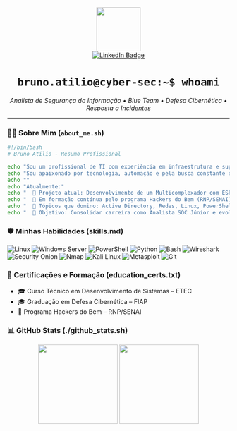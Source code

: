 <div id="header" align="center">
  <img src="https://user-images.githubusercontent.com/73097560/115834477-dbab4500-a447-11eb-908a-139537b278ed.gif" width="100"/>
</div>

<div id="badges" align="center">
  <a href="https://www.linkedin.com/in/brunoatilio/">
    <img src="https://img.shields.io/badge/LinkedIn-blue?style=for-the-badge&logo=linkedin&logoColor=white" alt="LinkedIn Badge"/>
  </a>
</div>

<h1 align="center">
  <code>bruno.atilio@cyber-sec:~$ whoami</code>
</h1>

<p align="center">
  <em>Analista de Segurança da Informação • Blue Team • Defesa Cibernética • Resposta a Incidentes</em>
</p>

---

### 👨‍💻 Sobre Mim (`about_me.sh`)

```bash
#!/bin/bash
# Bruno Atilio - Resumo Profissional

echo "Sou um profissional de TI com experiência em infraestrutura e suporte técnico, atualmente migrando para o campo da Cibersegurança Defensiva (Blue Team)."
echo "Sou apaixonado por tecnologia, automação e pela busca constante de conhecimento — principalmente quando o desafio envolve proteger sistemas e investigar ameaças."
echo ""
echo "Atualmente:"
echo "  🔭 Projeto atual: Desenvolvimento de um Multicomplexador com ESP32-S3, explorando integração de hardware e segurança IoT."
echo "  🌱 Em formação contínua pelo programa Hackers do Bem (RNP/SENAI) e aprimorando habilidades em SOC e Threat Hunting."
echo "  💬 Tópicos que domino: Active Directory, Redes, Linux, PowerShell, e Security Onion."
echo "  🎯 Objetivo: Consolidar carreira como Analista SOC Júnior e evoluir para Threat Hunter."
```

### 🛡️ Minhas Habilidades (skills.md)
<p align="left">
  <img src="[https://img.shields.io/badge/Linux-FCC624?style=for-the-badge&logo=linux&logoColor=black](https://img.shields.io/badge/Linux-FCC624?style=for-the-badge&logo=linux&logoColor=black)" alt="Linux"/>
  <img src="[https://img.shields.io/badge/Windows_Server-0078D6?style=for-the-badge&logo=windows&logoColor=white](https://img.shields.io/badge/Windows_Server-0078D6?style=for-the-badge&logo=windows&logoColor=white)" alt="Windows Server"/>
  <img src="[https://img.shields.io/badge/PowerShell-5391FE?style=for-the-badge&logo=powershell&logoColor=white](https://img.shields.io/badge/PowerShell-5391FE?style=for-the-badge&logo=powershell&logoColor=white)" alt="PowerShell"/>
  <img src="[https://img.shields.io/badge/Python-3776AB?style=for-the-badge&logo=python&logoColor=white](https://img.shields.io/badge/Python-3776AB?style=for-the-badge&logo=python&logoColor=white)" alt="Python"/>
  <img src="[https://img.shields.io/badge/Bash-4EAA25?style=for-the-badge&logo=GNU%20Bash&logoColor=white](https://img.shields.io/badge/Bash-4EAA25?style=for-the-badge&logo=GNU%20Bash&logoColor=white)" alt="Bash"/>
  
  <img src="[https://img.shields.io/badge/Wireshark-1679A7?style=for-the-badge&logo=wireshark&logoColor=white](https://img.shields.io/badge/Wireshark-1679A7?style=for-the-badge&logo=wireshark&logoColor=white)" alt="Wireshark"/>
  <img src="[https://img.shields.io/badge/Security_Onion-informational?style=for-the-badge](https://img.shields.io/badge/Security_Onion-informational?style=for-the-badge)" alt="Security Onion"/>
  <img src="[https://img.shields.io/badge/Nmap-000000?style=for-the-badge&logo=nmap&logoColor=white](https://img.shields.io/badge/Nmap-000000?style=for-the-badge&logo=nmap&logoColor=white)" alt="Nmap"/>
  <img src="[https://img.shields.io/badge/Kali_Linux-557C9B?style=for-the-badge&logo=kali-linux&logoColor=white](https://img.shields.io/badge/Kali_Linux-557C9B?style=for-the-badge&logo=kali-linux&logoColor=white)" alt="Kali Linux"/>
  <img src="[https://img.shields.io/badge/Metasploit-EE3322?style=for-the-badge&logo=metasploit&logoColor=white](https://img.shields.io/badge/Metasploit-EE3322?style=for-the-badge&logo=metasploit&logoColor=white)" alt="Metasploit"/>
  
  <img src="[https://img.shields.io/badge/Git-F05032?style=for-the-badge&logo=git&logoColor=white](https://img.shields.io/badge/Git-F05032?style=for-the-badge&logo=git&logoColor=white)" alt="Git"/>
</p>

### 📜 Certificações e Formação (education_certs.txt)
- 🎓 Curso Técnico em Desenvolvimento de Sistemas – ETEC
- 🎓 Graduação em Defesa Cibernética – FIAP
- 🧩 Programa Hackers do Bem – RNP/SENAI


### 📊 GitHub Stats (./github_stats.sh)
<div align="center"> 
  <img height="180em" src="https://www.google.com/search?q=https://github-readme-stats.vercel.app/api%3Fusername%3Dbahhko%26show_icons%3Dtrue%26theme%3Ddracula"/> 
  <img height="180em" src="https://github-readme-stats.vercel.app/api/top-langs/?username=bahhko&layout=compact&langs_count=8&theme=dracula"/>
</div>
